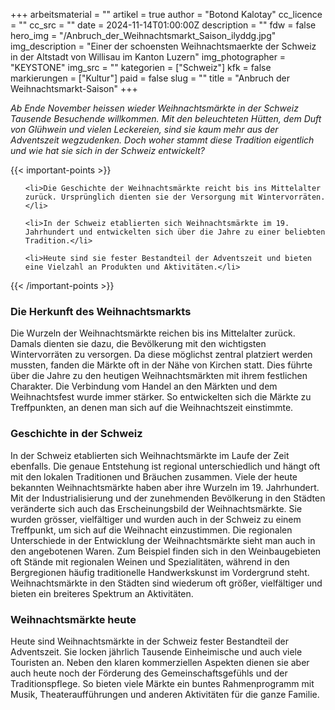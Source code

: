 +++
arbeitsmaterial = ""
artikel = true
author = "Botond Kalotay"
cc_licence = ""
cc_src = ""
date = 2024-11-14T01:00:00Z
description = ""
fdw = false
hero_img = "/Anbruch_der_Weihnachtsmarkt_Saison_ilyddg.jpg"
img_description = "Einer der schoensten Weihnachtsmaerkte der Schweiz in der Altstadt von Willisau im Kanton Luzern"
img_photographer = "KEYSTONE"
img_src = ""
kategorien = ["Schweiz"]
kfk = false
markierungen = ["Kultur"]
paid = false
slug = ""
title = "Anbruch der Weihnachtsmarkt-Saison"
+++

_Ab Ende November heissen wieder Weihnachtsmärkte in der Schweiz Tausende Besuchende willkommen. Mit den beleuchteten Hütten, dem Duft von Glühwein und vielen Leckereien, sind sie kaum mehr aus der Adventszeit wegzudenken. Doch woher stammt diese Tradition eigentlich und wie hat sie sich in der Schweiz entwickelt?_

{{< important-points >}}

<ul>

	<li>Die Geschichte der Weihnachtsmärkte reicht bis ins Mittelalter zurück. Ursprünglich dienten sie der Versorgung mit Wintervorräten.</li>

	<li>In der Schweiz etablierten sich Weihnachtsmärkte im 19. Jahrhundert und entwickelten sich über die Jahre zu einer beliebten Tradition.</li>

	<li>Heute sind sie fester Bestandteil der Adventszeit und bieten eine Vielzahl an Produkten und Aktivitäten.</li>

</ul>

{{< /important-points >}}

### Die Herkunft des Weihnachtsmarkts

Die Wurzeln der Weihnachtsmärkte reichen bis ins Mittelalter zurück. Damals dienten sie dazu, die Bevölkerung mit den wichtigsten Wintervorräten zu versorgen. Da diese möglichst zentral platziert werden mussten, fanden die Märkte oft in der Nähe von Kirchen statt. Dies führte über die Jahre zu den heutigen Weihnachtsmärkten mit ihrem festlichen Charakter. Die Verbindung vom Handel an den Märkten und dem Weihnachtsfest wurde immer stärker. So entwickelten sich die Märkte zu Treffpunkten, an denen man sich auf die Weihnachtszeit einstimmte.

### Geschichte in der Schweiz

In der Schweiz etablierten sich Weihnachtsmärkte im Laufe der Zeit ebenfalls. Die genaue Entstehung ist regional unterschiedlich und hängt oft mit den lokalen Traditionen und Bräuchen zusammen. Viele der heute bekannten Weihnachtsmärkte haben aber ihre Wurzeln im 19. Jahrhundert. Mit der Industrialisierung und der zunehmenden Bevölkerung in den Städten veränderte sich auch das Erscheinungsbild der Weihnachtsmärkte. Sie wurden grösser, vielfältiger und wurden auch in der Schweiz zu einem Treffpunkt, um sich auf die Weihnacht einzustimmen. Die regionalen Unterschiede in der Entwicklung der Weihnachtsmärkte sieht man auch in den angebotenen Waren. Zum Beispiel finden sich in den Weinbaugebieten oft Stände mit regionalen Weinen und Spezialitäten, während in den Bergregionen häufig traditionelle Handwerkskunst im Vordergrund steht. Weihnachtsmärkte in den Städten sind wiederum oft größer, vielfältiger und bieten ein breiteres Spektrum an Aktivitäten.

### Weihnachtsmärkte heute

Heute sind Weihnachtsmärkte in der Schweiz fester Bestandteil der Adventszeit. Sie locken jährlich Tausende Einheimische und auch viele Touristen an. Neben den klaren kommerziellen Aspekten dienen sie aber auch heute noch der Förderung des Gemeinschaftsgefühls und der Traditionspflege. So bieten viele Märkte ein buntes Rahmenprogramm mit Musik, Theateraufführungen und anderen Aktivitäten für die ganze Familie.
